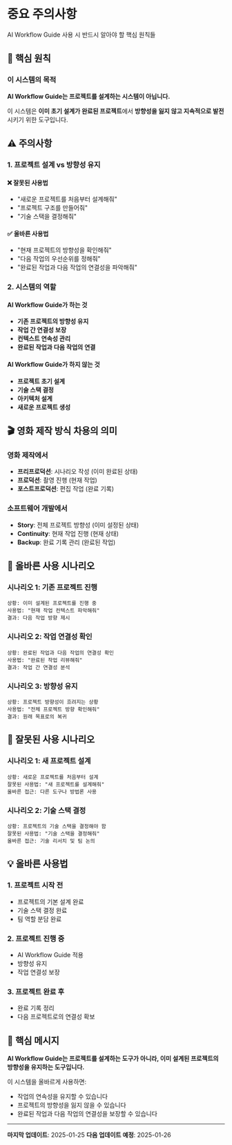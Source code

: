 # 중요 주의사항

AI Workflow Guide 사용 시 반드시 알아야 할 핵심 원칙들

## 🎯 핵심 원칙

### 이 시스템의 목적
**AI Workflow Guide는 프로젝트를 설계하는 시스템이 아닙니다.**

이 시스템은 **이미 초기 설계가 완료된 프로젝트**에서 **방향성을 잃지 않고 지속적으로 발전**시키기 위한 도구입니다.

## ⚠️ 주의사항

### 1. 프로젝트 설계 vs 방향성 유지

#### ❌ 잘못된 사용법
- "새로운 프로젝트를 처음부터 설계해줘"
- "프로젝트 구조를 만들어줘"
- "기술 스택을 결정해줘"

#### ✅ 올바른 사용법
- "현재 프로젝트의 방향성을 확인해줘"
- "다음 작업의 우선순위를 정해줘"
- "완료된 작업과 다음 작업의 연결성을 파악해줘"

### 2. 시스템의 역할

#### AI Workflow Guide가 하는 것
- **기존 프로젝트의 방향성 유지**
- **작업 간 연결성 보장**
- **컨텍스트 연속성 관리**
- **완료된 작업과 다음 작업의 연결**

#### AI Workflow Guide가 하지 않는 것
- **프로젝트 초기 설계**
- **기술 스택 결정**
- **아키텍처 설계**
- **새로운 프로젝트 생성**

## 🎬 영화 제작 방식 차용의 의미

### 영화 제작에서
- **프리프로덕션**: 시나리오 작성 (이미 완료된 상태)
- **프로덕션**: 촬영 진행 (현재 작업)
- **포스트프로덕션**: 편집 작업 (완료 기록)

### 소프트웨어 개발에서
- **Story**: 전체 프로젝트 방향성 (이미 설정된 상태)
- **Continuity**: 현재 작업 진행 (현재 상태)
- **Backup**: 완료 기록 관리 (완료된 작업)

## 🔄 올바른 사용 시나리오

### 시나리오 1: 기존 프로젝트 진행
```
상황: 이미 설계된 프로젝트를 진행 중
사용법: "현재 작업 컨텍스트 파악해줘"
결과: 다음 작업 방향 제시
```

### 시나리오 2: 작업 연결성 확인
```
상황: 완료된 작업과 다음 작업의 연결성 확인
사용법: "완료된 작업 리뷰해줘"
결과: 작업 간 연결성 분석
```

### 시나리오 3: 방향성 유지
```
상황: 프로젝트 방향성이 흐려지는 상황
사용법: "전체 프로젝트 방향 확인해줘"
결과: 원래 목표로의 복귀
```

## 🚫 잘못된 사용 시나리오

### 시나리오 1: 새 프로젝트 설계
```
상황: 새로운 프로젝트를 처음부터 설계
잘못된 사용법: "새 프로젝트를 설계해줘"
올바른 접근: 다른 도구나 방법론 사용
```

### 시나리오 2: 기술 스택 결정
```
상황: 프로젝트의 기술 스택을 결정해야 함
잘못된 사용법: "기술 스택을 결정해줘"
올바른 접근: 기술 리서치 및 팀 논의
```

## 💡 올바른 사용법

### 1. 프로젝트 시작 전
- 프로젝트의 기본 설계 완료
- 기술 스택 결정 완료
- 팀 역할 분담 완료

### 2. 프로젝트 진행 중
- AI Workflow Guide 적용
- 방향성 유지
- 작업 연결성 보장

### 3. 프로젝트 완료 후
- 완료 기록 정리
- 다음 프로젝트로의 연결성 확보

## 🎯 핵심 메시지

**AI Workflow Guide는 프로젝트를 설계하는 도구가 아니라, 이미 설계된 프로젝트의 방향성을 유지하는 도구입니다.**

이 시스템을 올바르게 사용하면:
- 작업의 연속성을 유지할 수 있습니다
- 프로젝트의 방향성을 잃지 않을 수 있습니다
- 완료된 작업과 다음 작업의 연결성을 보장할 수 있습니다

---

**마지막 업데이트**: 2025-01-25
**다음 업데이트 예정**: 2025-01-26
